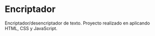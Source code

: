 # Encriptador
Encriptador/desencriptador de texto. Proyecto realizado en aplicando HTML, CSS y JavaScript.
